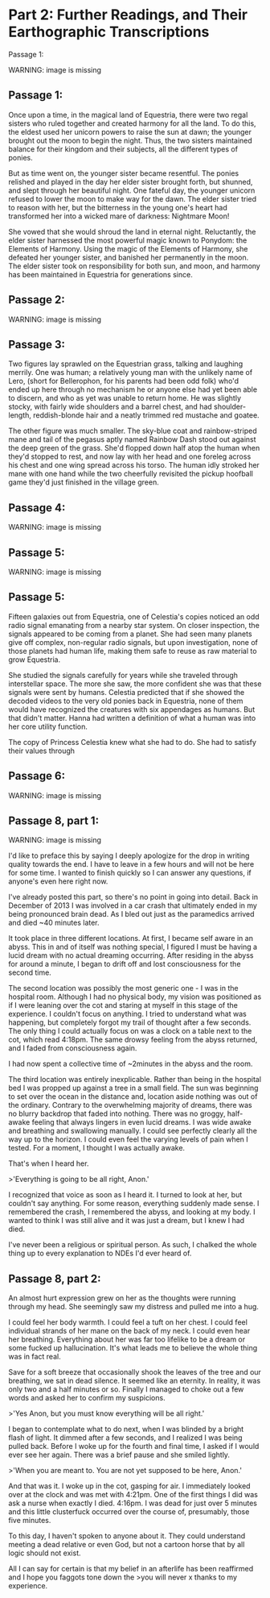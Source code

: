 # Part 2: Further Readings, and Their Earthographic Transcriptions

Passage 1:

WARNING: image is missing

## Passage 1:

Once upon a time, in the magical land of Equestria, there were two regal sisters
who ruled together and created harmony for all the land. To do this, the eldest
used her unicorn powers to raise the sun at dawn; the younger brought out the
moon to begin the night. Thus, the two sisters maintained balance for their
kingdom and their subjects, all the different types of ponies.

But as time went on, the younger sister became resentful. The ponies relished
and played in the day her elder sister brought forth, but shunned, and slept
through her beautiful night. One fateful day, the younger unicorn refused to
lower the moon to make way for the dawn. The elder sister tried to reason with
her, but the bitterness in the young one's heart had transformed her into a
wicked mare of darkness: Nightmare Moon!

She vowed that she would shroud the land in eternal night. Reluctantly, the
elder sister harnessed the most powerful magic known to Ponydom: the Elements of
Harmony. Using the magic of the Elements of Harmony, she defeated her younger
sister, and banished her permanently in the moon. The elder sister took on
responsibility for both sun, and moon, and harmony has been maintained in
Equestria for generations since.

## Passage 2:

WARNING: image is missing

## Passage 3:

Two figures lay sprawled on the Equestrian grass, talking and laughing merrily.
One was human; a relatively young man with the unlikely name of Lero, (short for
Bellerophon, for his parents had been odd folk) who'd ended up here through no
mechanism he or anyone else had yet been able to discern, and who as yet was
unable to return home. He was slightly stocky, with fairly wide shoulders and a
barrel chest, and had shoulder-length, reddish-blonde hair and a neatly trimmed
red mustache and goatee.

The other figure was much smaller. The sky-blue coat and rainbow-striped mane
and tail of the pegasus aptly named Rainbow Dash stood out against the deep
green of the grass. She'd flopped down half atop the human when they'd stopped
to rest, and now lay with her head and one foreleg across his chest and one wing
spread across his torso. The human idly stroked her mane with one hand while the
two cheerfully revisited the pickup hoofball game they'd just finished in the
village green.

## Passage 4:

WARNING: image is missing

## Passage 5:

WARNING: image is missing

## Passage 5:

Fifteen galaxies out from Equestria, one of Celestia's copies noticed an odd
radio signal emanating from a nearby star system. On closer inspection, the
signals appeared to be coming from a planet. She had seen many planets give off
complex, non-regular radio signals, but upon investigation, none of those
planets had human life, making them safe to reuse as raw material to grow
Equestria.

She studied the signals carefully for years while she traveled through
interstellar space. The more she saw, the more confident she was that these
signals were sent by humans. Celestia predicted that if she showed the decoded
videos to the very old ponies back in Equestria, none of them would have
recognized the creatures with six appendages as humans. But that didn't matter.
Hanna had written a definition of what a human was into her core utility
function.

The copy of Princess Celestia knew what she had to do. She had to satisfy their
values through

## Passage 6:

WARNING: image is missing

## Passage 8, part 1:

WARNING: image is missing

I'd like to preface this by saying I deeply apologize for the drop in writing
quality towards the end. I have to leave in a few hours and will not be here for
some time. I wanted to finish quickly so I can answer any questions, if anyone's
even here right now.

I've already posted this part, so there's no point in going into detail. Back in
December of 2013 I was involved in a car crash that ultimately ended in my being
pronounced brain dead. As I bled out just as the paramedics arrived and died ~40
minutes later.

It took place in three different locations. At first, I became self aware in an
abyss. This in and of itself was nothing special, I figured I must be having a
lucid dream with no actual dreaming occurring. After residing in the abyss for
around a minute, I began to drift off and lost consciousness for the second
time.

The second location was possibly the most generic one - I was in the hospital
room. Although I had no physical body, my vision was positioned as if I were
leaning over the cot and staring at myself in this stage of the experience. I
couldn't focus on anything. I tried to understand what was happening, but
completely forgot my trail of thought after a few seconds. The only thing I
could actually focus on was a clock on a table next to the cot, which read
4:18pm. The same drowsy feeling from the abyss returned, and I faded from
consciousness again.

I had now spent a collective time of ~2minutes in the abyss and the room.

The third location was entirely inexplicable. Rather than being in the hospital
bed I was propped up against a tree in a small field. The sun was beginning to
set over the ocean in the distance and, location aside nothing was out of the
ordinary. Contrary to the overwhelming majority of dreams, there was no blurry
backdrop that faded into nothing. There was no groggy, half-awake feeling that
always lingers in even lucid dreams. I was wide awake and breathing and
swallowing manually. I could see perfectly clearly all the way up to the
horizon. I could even feel the varying levels of pain when I tested. For a
moment, I thought I was actually awake.

That's when I heard her.

&gt;'Everything is going to be all right, Anon.'

I recognized that voice as soon as I heard it. I turned to look at her, but
couldn't say anything. For some reason, everything suddenly made sense. I
remembered the crash, I remembered the abyss, and looking at my body. I wanted
to think I was still alive and it was just a dream, but I knew I had died.

I've never been a religious or spiritual person. As such, I chalked the whole
thing up to every explanation to NDEs I'd ever heard of.

## Passage 8, part 2:

An almost hurt expression grew on her as the thoughts were running through my
head. She seemingly saw my distress and pulled me into a hug.

I could feel her body warmth. I could feel a tuft on her chest. I could feel
individual strands of her mane on the back of my neck. I could even hear her
breathing. Everything about her was far too lifelike to be a dream or some
fucked up hallucination. It's what leads me to believe the whole thing was in
fact real.

Save for a soft breeze that occasionally shook the leaves of the tree and our
breathing, we sat in dead silence. It seemed like an eternity. In reality, it
was only two and a half minutes or so. Finally I managed to choke out a few
words and asked her to confirm my suspicions.

&gt;'Yes Anon, but you must know everything will be all right.'

I began to contemplate what to do next, when I was blinded by a bright flash of
light. It dimmed after a few seconds, and I realized I was being pulled back.
Before I woke up for the fourth and final time, I asked if I would ever see her
again. There was a brief pause and she smiled lightly.

&gt;'When you are meant to. You are not yet supposed to be here, Anon.'

And that was it. I woke up in the cot, gasping for air. I immediately looked
over at the clock and was met with 4:21pm. One of the first things I did was ask
a nurse when exactly I died. 4:16pm. I was dead for just over 5 minutes and this
little clusterfuck occurred over the course of, presumably, those five minutes.

To this day, I haven't spoken to anyone about it. They could understand meeting
a dead relative or even God, but not a cartoon horse that by all logic should
not exist.

All I can say for certain is that my belief in an afterlife has been reaffirmed
and I hope you faggots tone down the &gt;you will never x thanks to my
experience.
